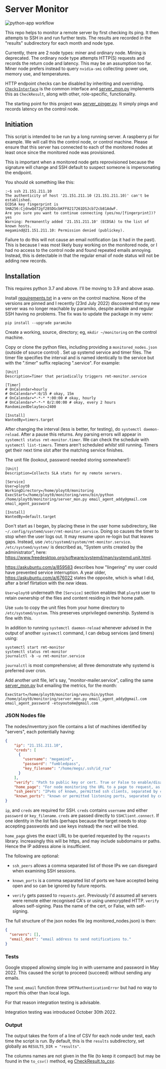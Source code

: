 # Server Monitor

![python-app workflow](https://github.com/ployt0/server_monitor/actions/workflows/python-app.yml/badge.svg)

This repo helps to monitor a remote server by first checking its ping. It then attempts to SSH in and run further tests. The results are recorded in the "results" subdirectory for each month and node type.

Currently, there are 2 node types: miner and ordinary node. Mining is deprecated. The ordinary node type attempts HTTP(S) requests and records the return code and latency. This may be an assumption too far. Miner node prefers instead to query `nvidia-smi` collecting: power use, memory use, and temperatures.

HTTP endpoint checks can be disabled by inheriting and overriding. [`ChecksInterface`](checks_interface.py) is the common interface and [server_mon.py](server_mon.py) implements this as `CheckResult`, along with other, role-specific, functionality.

The starting point for this project was [server_pinger.py](server_pinger.py). It simply pings and records latency on the control node.

## Initiation

This script is intended to be run by a long running server. A raspberry pi for example. We will call this the control node, or control machine. Please ensure that this server has connected to each of the monitored nodes at least once since the monitored node was provisioned.

This is important when a monitored node gets reprovisioned because the signature will change and SSH default to suspect someone is impersonating the endpoint.

You should ok something like this:

```shell
:~$ ssh 21.151.211.10
The authenticity of host '21.151.211.10 (21.151.211.10)' can't be established.
ECDSA key fingerprint is SHA256:CjdnwQd72gf28SDGcbKFF8217261DSJcb72cb81AdwF.
Are you sure you want to continue connecting (yes/no/[fingerprint])? yes
Warning: Permanently added '21.151.211.10' (ECDSA) to the list of known hosts.
megamind@21.151.211.10: Permission denied (publickey).
```

Failure to do this will not cause an email notification (as it had in the past). This is because I was most likely busy working on the monitored node, or I had no access to the control node and found repeated emails annoying. Instead, this is detectable in that the regular email of node status will not be adding new records.

## Installation

This requires python 3.7 and above. I'll be moving to 3.9 and above asap.

Install [requirements.txt](requirements.txt) in a venv on the control machine. None of the versions are pinned and I recently (23rd July 2022) discovered that my new server was no longer reachable by paramiko, despite ansible and regular SSH having no problems. The fix was to update the package in my venv:

```shell
pip install --upgrade paramiko
```

Create a working, source, directory; eg, `mkdir ~/monitoring` on the control machine.

Copy or clone the python files, including providing a `monitored_nodes.json` (outside of source control) . Set up systemd service and timer files. The timer file specifies the interval and is named identically to the service but with the ".timer" suffix replacing ".service". For example:

```
[Unit]
Description=Timer that periodically triggers rmt-monitor.service

[Timer]
# OnCalendar=hourly
# OnCalendar=*:0/15 # okay, 15m
# OnCalendar=*-*-* *:00:00 # okay, hourly 
# OnCalendar=*-*-* 0/2:00:00 # okay, every 2 hours
RandomizedDelaySec=2400

[Install]
WantedBy=timers.target
```

After changing the interval (less is better, for testing), do `systemctl daemon-reload`. After a pause this returns. Any parsing errors will appear in `systemctl status rmt-monitor.timer`. We can check the schedule with `systemctl list-timers`. Timers aren't scheduled *whilst* still running. Timers get their next time slot after the matching service finishes.

The unit file (lookout, password needed storing somewhere!):

```
[Unit]
Description=Collects SLA stats for my remote servers.

[Service]
User=ployt0
WorkingDirectory=/home/ployt0/monitoring
ExecStart=/home/ployt0/monitoring/venv/bin/python /home/ployt0/monitoring/server_mon.py email_agent_addy@gmail.com email_agent_password

[Install]
WantedBy=default.target
```

Don't start as I began, by placing these in the user home subdirectory, like `~/.config/systemd/user/rmt-monitor.service`. Doing so causes the timer to stop  when the user logs out. It may resume upon re-login but that leaves gaps. Instead, use `/etc/systemd/system/rmt-monitor.service`. `/etc/systemd/system/` is described as, "System units created by the administrator", here: <https://www.freedesktop.org/software/systemd/man/systemd.unit.html>.

<https://askubuntu.com/a/859583> describes how "lingering" my user could have prevented service interruption. A year older, <https://askubuntu.com/a/676022> states the opposite, which is what I did, after a brief flirtation with the *new* ideas.

`User=ployt0` underneath the `[Service]` section enables that `ployt0` user to retain ownership of the files and content residing in their home path.

Use `sudo` to copy the unit files from your home directory to `/etc/systemd/system`. This preserves unprivileged ownership. Systemd is fine with this.

In addition to running `systemctl daemon-reload` whenever advised in the output of another `systemctl` command, I can debug services (and timers) using:

```shell
systemctl start rmt-monitor
systemctl status rmt-monitor
journalctl -b -u rmt-monitor.service
```

`journalctl` is most comprehensive; all three demonstrate why systemd is preferred over cron.

Add another unit file, let's say, "monitor-mailer.service", calling the same [server_mon.py](server_mon.py) but emailing the metrics, for the month:

```
ExecStart=/home/ployt0/monitoring/venv/bin/python /home/ployt0/monitoring/server_mon.py email_agent_addy@gmail.com email_agent_password -etoyoutome@gmail.com
```

### JSON Nodes file

The nodes/inventory json file contains a list of machines identified by "servers", each potentially having:

```json
{
    "ip": "21.151.211.10",
    "creds": [
      {
        "username": "megamind",
        "password": "fumbledpass",
        "key_filename": "/home/megs/.ssh/id_rsa"
      }
    ],
    "verify": "Path to public key or cert. True or False to enable/disable.",
    "home_page": "For node monitoring the URL to a page to request, as health check / heartbeat.",
    "ssh_peers": "IPv4s of known, permitted ssh clients, separated by commas.",
    "known_ports": "known or permitted listening ports, separated by commas."
}
```

`ip`, and `creds` are required for SSH. `creds` contains `username` and either `password` or `key_filename`. `creds` are passed directly to `SSHClient.connect`. If one identity in the list fails (perhaps because the target needs to stop accepting passwords and use keys instead) the next will be tried.

`home_page` gives the exact URL to be queried requested by the `requests` library. Increasingly this will be https, and may include subdomains or paths. Hence the IP address alone is insufficient.

The following are optional:

- `ssh_peers` allows a comma separated list of those IPs we can disregard when examining SSH sessions.

- `known_ports` is a comma separated list of ports we have accepted being open and so can be ignored by future reports.

- `verify` gets passed to `requests.get`. Previously I'd assumed all servers were remote either recognised CA's or using unencrypted HTTP. `verify` allows self-signing. Pass the name of the cert, or False, with self-signing.

The full structure of the json nodes file (eg monitored_nodes.json) is then:

```json
{
  "servers": [],
  "email_dest": "email address to send notifications to."
}
```

### Tests

Google stopped allowing simple log in with username and password in May 2022. This caused the script to proceed (succeed) without sending any emails.

The `send_email` function threw `SMTPAuthenticationError` but had no way to report this other than local logs.

For that reason integration testing is advisable.

Integration testing was introduced October 30th 2022.

### Output

The output takes the form of a line of CSV for each node under test, each time the script is run. By default, this is the `results` subdirectory, set globally as `RESULTS_DIR = "results"`.

The columns names are not given in the file (to keep it compact) but may be found in the `to_csv()` method, eg [CheckResult.to_csv](server_mon.py).


